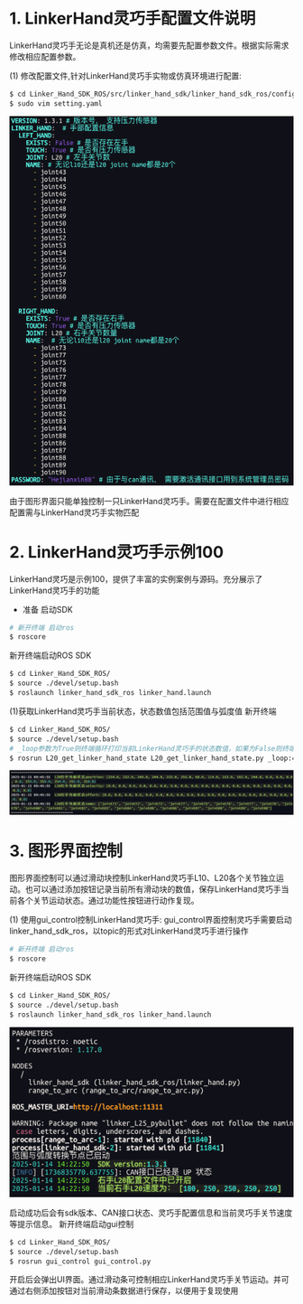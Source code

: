 # 1. LinkerHand灵巧手配置文件说明
LinkerHand灵巧手无论是真机还是仿真，均需要先配置参数文件。根据实际需求修改相应配置参数。

(1) 修改配置文件,针对LinkerHand灵巧手实物或仿真环境进行配置:
```bash
$ cd Linker_Hand_SDK_ROS/src/linker_hand_sdk/linker_hand_sdk_ros/config
$ sudo vim setting.yaml
```
![SETTING](../doc/setting.png) 


由于图形界面只能单独控制一只LinkerHand灵巧手。需要在配置文件中进行相应配置需与LinkerHand灵巧手实物匹配


# 2. LinkerHand灵巧手示例100
LinkerHand灵巧是示例100，提供了丰富的实例案例与源码。充分展示了LinkerHand灵巧手的功能
- 准备
启动SDK
```bash
# 新开终端 启动ros
$ roscore
```
新开终端启动ROS SDK
```bash
$ cd Linker_Hand_SDK_ROS/
$ source ./devel/setup.bash
$ roslaunch linker_hand_sdk_ros linker_hand.launch
```
(1)获取LinkerHand灵巧手当前状态，状态数值包括范围值与弧度值
新开终端
```bash
$ cd Linker_Hand_SDK_ROS/
$ source ./devel/setup.bash
# _loop参数为True则终端循环打印当前LinkerHand灵巧手的状态数值，如果为False则终端只打印一次当前LinkerHand灵巧手状态数值
$ rosrun L20_get_linker_hand_state L20_get_linker_hand_state.py _loop:=True
```
![STATE](../doc/state.png)


# 3. 图形界面控制
图形界面控制可以通过滑动块控制LinkerHand灵巧手L10、L20各个关节独立运动。也可以通过添加按钮记录当前所有滑动块的数值，保存LinkerHand灵巧手当前各个关节运动状态。通过功能性按钮进行动作复现。    

(1) 使用gui_control控制LinkerHand灵巧手:
gui_control界面控制灵巧手需要启动linker_hand_sdk_ros，以topic的形式对LinkerHand灵巧手进行操作
```bash
# 新开终端 启动ros
$ roscore
```
新开终端启动ROS SDK
```bash
$ cd Linker_Hand_SDK_ROS/
$ source ./devel/setup.bash
$ roslaunch linker_hand_sdk_ros linker_hand.launch
```
![START_SDK](../doc/start_sdk.png) 

启动成功后会有sdk版本、CAN接口状态、灵巧手配置信息和当前灵巧手关节速度等提示信息。
新开终端启动gui控制
```bash
$ cd Linker_Hand_SDK_ROS/
$ source ./devel/setup.bash
$ rosrun gui_control gui_control.py
```
开启后会弹出UI界面。通过滑动条可控制相应LinkerHand灵巧手关节运动。并可通过右侧添加按钮对当前滑动条数据进行保存，以便用于复现使用


